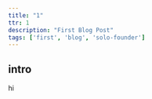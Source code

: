 ```yaml
---
title: "1"
ttr: 1
description: "First Blog Post"
tags: ['first', 'blog', 'solo-founder']
---
```


## intro

hi
